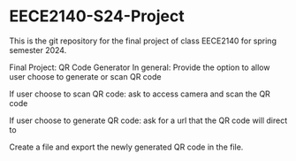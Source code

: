 # EECE2140-S24-Project
This is the git repository for the final project of class EECE2140 for spring semester 2024.

Final Project: QR Code Generator
In general:
Provide the option to allow user choose to generate or scan QR code

If user choose to scan QR code: ask to access camera and scan the QR code

If user choose to generate QR code: ask for a url that the QR code will direct to

Create a  file and export the newly generated QR code in the file.